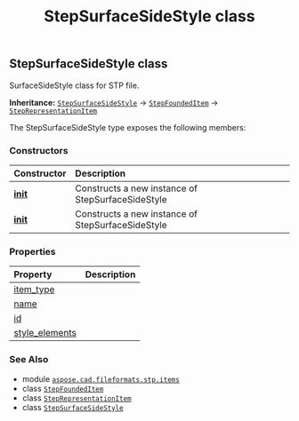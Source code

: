 ﻿---
title: StepSurfaceSideStyle class
second_title: Aspose.CAD for Python via .NET API References
description: 
type: docs
weight: 670
url: /python-net/aspose.cad.fileformats.stp.items/stepsurfacesidestyle/
is_root: false
---

## StepSurfaceSideStyle class

SurfaceSideStyle class for STP file.



**Inheritance:** [`StepSurfaceSideStyle`](/cad/python-net/aspose.cad.fileformats.stp.items/stepsurfacesidestyle) → 
[`StepFoundedItem`](/cad/python-net/aspose.cad.fileformats.stp.items/stepfoundeditem) → 
[`StepRepresentationItem`](/cad/python-net/aspose.cad.fileformats.stp.items/steprepresentationitem)



The StepSurfaceSideStyle type exposes the following members:

### Constructors
| Constructor | Description |
| :- | :- |
| [__init__](/cad/python-net/aspose.cad.fileformats.stp.items/stepsurfacesidestyle/__init__/#) | Constructs a new instance of StepSurfaceSideStyle |
| [__init__](/cad/python-net/aspose.cad.fileformats.stp.items/stepsurfacesidestyle/__init__/#str) | Constructs a new instance of StepSurfaceSideStyle |


### Properties
| Property | Description |
| :- | :- |
| [item_type](/cad/python-net/aspose.cad.fileformats.stp.items/stepsurfacesidestyle/item_type) |  |
| [name](/cad/python-net/aspose.cad.fileformats.stp.items/stepsurfacesidestyle/name) |  |
| [id](/cad/python-net/aspose.cad.fileformats.stp.items/stepsurfacesidestyle/id) |  |
| [style_elements](/cad/python-net/aspose.cad.fileformats.stp.items/stepsurfacesidestyle/style_elements) |  |



### See Also
* module [`aspose.cad.fileformats.stp.items`](..)
* class [`StepFoundedItem`](/cad/python-net/aspose.cad.fileformats.stp.items/stepfoundeditem)
* class [`StepRepresentationItem`](/cad/python-net/aspose.cad.fileformats.stp.items/steprepresentationitem)
* class [`StepSurfaceSideStyle`](/cad/python-net/aspose.cad.fileformats.stp.items/stepsurfacesidestyle)
